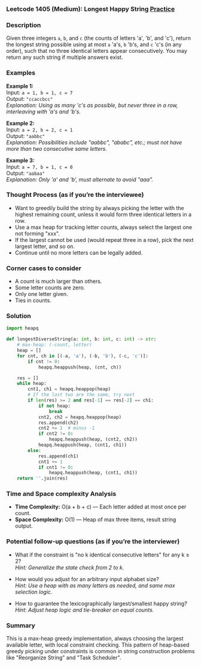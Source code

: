 ### Leetcode 1405 (Medium): Longest Happy String [Practice](https://leetcode.com/problems/longest-happy-string)

### Description  
Given three integers `a`, `b`, and `c` (the counts of letters 'a', 'b', and 'c'), return the longest string possible using at most `a` 'a's, `b` 'b's, and `c` 'c's (in any order), such that no three identical letters appear consecutively. You may return any such string if multiple answers exist.

### Examples  

**Example 1:**  
Input: `a = 1, b = 1, c = 7`  
Output: `"ccaccbcc"`  
*Explanation: Using as many 'c's as possible, but never three in a row, interleaving with 'a's and 'b's.*

**Example 2:**  
Input: `a = 2, b = 2, c = 1`  
Output: `"aabbc"`  
*Explanation: Possibilities include "aabbc", "ababc", etc.; must not have more than two consecutive same letters.*

**Example 3:**  
Input: `a = 7, b = 1, c = 0`  
Output: `"aabaa"`  
*Explanation: Only 'a' and 'b', must alternate to avoid "aaa".*

### Thought Process (as if you’re the interviewee)  
- Want to greedily build the string by always picking the letter with the highest remaining count, unless it would form three identical letters in a row.
- Use a max heap for tracking letter counts, always select the largest one not forming "xxx".
- If the largest cannot be used (would repeat three in a row), pick the next largest letter, and so on.
- Continue until no more letters can be legally added.

### Corner cases to consider  
- A count is much larger than others.
- Some letter counts are zero.
- Only one letter given.
- Ties in counts.

### Solution

```python
import heapq

def longestDiverseString(a: int, b: int, c: int) -> str:
    # max-heap: (-count, letter)
    heap = []
    for cnt, ch in [(-a, 'a'), (-b, 'b'), (-c, 'c')]:
        if cnt != 0:
            heapq.heappush(heap, (cnt, ch))

    res = []
    while heap:
        cnt1, ch1 = heapq.heappop(heap)
        # If the last two are the same, try next
        if len(res) >= 2 and res[-1] == res[-2] == ch1:
            if not heap:
                break
            cnt2, ch2 = heapq.heappop(heap)
            res.append(ch2)
            cnt2 += 1  # minus -1
            if cnt2 != 0:
                heapq.heappush(heap, (cnt2, ch2))
            heapq.heappush(heap, (cnt1, ch1))
        else:
            res.append(ch1)
            cnt1 += 1
            if cnt1 != 0:
                heapq.heappush(heap, (cnt1, ch1))
    return ''.join(res)
```

### Time and Space complexity Analysis  
- **Time Complexity:** O(a + b + c) — Each letter added at most once per count.
- **Space Complexity:** O(1) — Heap of max three items, result string output.

### Potential follow-up questions (as if you’re the interviewer)  

- What if the constraint is "no k identical consecutive letters" for any k ≥ 2?  
  *Hint: Generalize the state check from 2 to k.*

- How would you adjust for an arbitrary input alphabet size?  
  *Hint: Use a heap with as many letters as needed, and same max selection logic.*

- How to guarantee the lexicographically largest/smallest happy string?  
  *Hint: Adjust heap logic and tie-breaker on equal counts.*

### Summary
This is a max-heap greedy implementation, always choosing the largest available letter, with local constraint checking. This pattern of heap-based greedy picking under constraints is common in string construction problems like "Reorganize String" and "Task Scheduler".